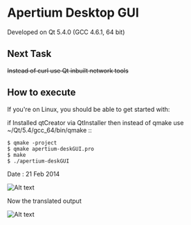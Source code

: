 Apertium Desktop GUI
====================

Developed on Qt 5.4.0 (GCC 4.6.1, 64 bit)


Next Task
---------
~~Instead of curl use Qt inbuilt network tools~~

How to execute
-----------
If you're on Linux, you should be able to get started with:


if Installed qtCreator via QtInstaller then instead of qmake use ~/Qt/5.4/gcc_64/bin/qmake
::

    $ qmake -project
    $ qmake apertium-deskGUI.pro
    $ make 
    $ ./apertium-deskGUI
    
Date : 21 Feb 2014

![Alt text](http://i.imgur.com/aQY8YS1.png "Apertium GUI")



Now the translated output

![Alt text](http://i.imgur.com/cIkRZCn.png "Apertium GUI")
